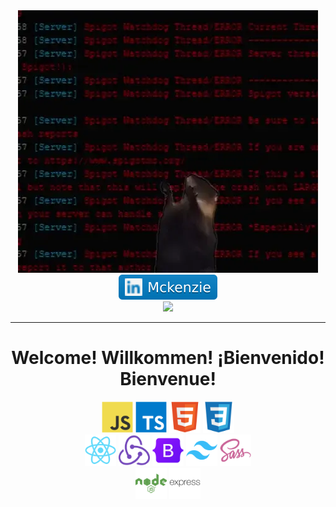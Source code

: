 <div id="header" align="center">
<img src= ./ezgif.com-crop.webp>
</div>
<div id="linkedIn_badge" align="center">
  <a href="https://www.linkedin.com/in/mckenzie-morris91/">
    <img src=./MckenzieLinkedIn.svg >
  </a>
</div>
<div id="Num_Of_Views" align="center">
  <img src="https://komarev.com/ghpvc/?username=mckenzie-morris&style=flat-square&color=brightgreen"/>
</div>
<hr></hr>

<h1 align="center">Welcome! Willkommen! ¡Bienvenido! Bienvenue!</h1>
<div id="languages" align="center" >
  <img src = ./javascript-original.svg height=50px width=50px>
  <img src = ./typescript-original.svg height=50px width=50px>
  <img src = ./html5-original.svg height=50px width=50px>
  <img src = ./css3-original.svg height=50px width=50px>
</div>
<div id="frontend" align="center">
  <img src = ./react-original.svg height=50px width=50px>
  <img src = ./redux-original.svg height=50px width=50px>
  <img src = ./bootstrap-original.svg height=50px width=50px>
  <img src = ./tailwindcss-original.svg height=50px width=50px>
  <img src = ./sass-original.svg height=50px width=50px>
</div>
<div id="backend" align="center">
  <img src = ./nodejs-plain-wordmark.svg height=50px width=50px>
  <img src = ./express-original-wordmark.svg height=50px width=50px>
</div>
